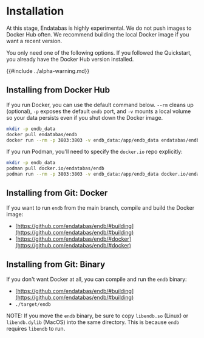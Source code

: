 # Installation

At this stage, Endatabas is highly experimental.
We do not push images to Docker Hub often.
We recommend building the local Docker image if you want a recent version.

You only need one of the following options.
If you followed the Quickstart, you already have the Docker Hub version installed.

{{#include ../alpha-warning.md}}

## Installing from Docker Hub

If you run Docker, you can use the default command below.
`--rm` cleans up (optional), `-p` exposes the default `endb` port,
and `-v` mounts a local volume so your data persists even if you shut down the Docker image.

```sh
mkdir -p endb_data
docker pull endatabas/endb
docker run --rm -p 3803:3803 -v endb_data:/app/endb_data endatabas/endb
```

If you run Podman, you'll need to specify the `docker.io` repo explicitly:

```sh
mkdir -p endb_data
podman pull docker.io/endatabas/endb
podman run --rm -p 3803:3803 -v endb_data:/app/endb_data docker.io/endatabas/endb
```


## Installing from Git: Docker

If you want to run `endb` from the main branch, compile and build the Docker image:

* [https://github.com/endatabas/endb/#building](https://github.com/endatabas/endb/#building)
* [https://github.com/endatabas/endb/#docker](https://github.com/endatabas/endb/#docker)


## Installing from Git: Binary

If you don't want Docker at all, you can compile and run the `endb` binary:

* [https://github.com/endatabas/endb/#building](https://github.com/endatabas/endb/#building)
* `./target/endb`

NOTE: If you move the `endb` binary, be sure to copy `libendb.so` (Linux)
or `libendb.dylib` (MacOS) into the same directory.
This is because `endb` requires `libendb` to run.
